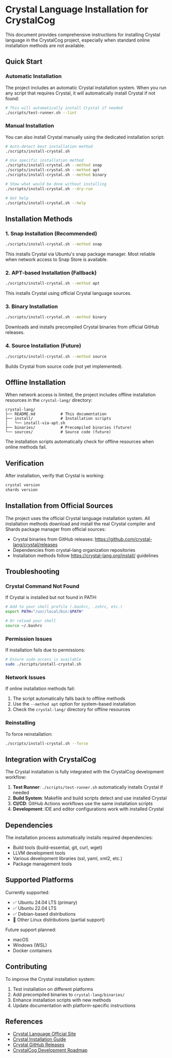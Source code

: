 # Crystal Language Installation for CrystalCog

This document provides comprehensive instructions for installing Crystal language in the CrystalCog project, especially when standard online installation methods are not available.

## Quick Start

### Automatic Installation

The project includes an automatic Crystal installation system. When you run any script that requires Crystal, it will automatically install Crystal if not found:

```bash
# This will automatically install Crystal if needed
./scripts/test-runner.sh --lint
```

### Manual Installation

You can also install Crystal manually using the dedicated installation script:

```bash
# Auto-detect best installation method
./scripts/install-crystal.sh

# Use specific installation method
./scripts/install-crystal.sh --method snap
./scripts/install-crystal.sh --method apt
./scripts/install-crystal.sh --method binary

# Show what would be done without installing
./scripts/install-crystal.sh --dry-run

# Get help
./scripts/install-crystal.sh --help
```

## Installation Methods

### 1. Snap Installation (Recommended)

```bash
./scripts/install-crystal.sh --method snap
```

This installs Crystal via Ubuntu's snap package manager. Most reliable when network access to Snap Store is available.

### 2. APT-based Installation (Fallback)

```bash
./scripts/install-crystal.sh --method apt
```

This installs Crystal using official Crystal language sources.

### 3. Binary Installation

```bash
./scripts/install-crystal.sh --method binary
```

Downloads and installs precompiled Crystal binaries from official GitHub releases.

### 4. Source Installation (Future)

```bash
./scripts/install-crystal.sh --method source
```

Builds Crystal from source code (not yet implemented).

## Offline Installation

When network access is limited, the project includes offline installation resources in the `crystal-lang/` directory:

```
crystal-lang/
├── README.md           # This documentation
├── install/            # Installation scripts
│   └── install-via-apt.sh
├── binaries/           # Precompiled binaries (future)
└── sources/            # Source code (future)
```

The installation scripts automatically check for offline resources when online methods fail.

## Verification

After installation, verify that Crystal is working:

```bash
crystal version
shards version
```

## Installation from Official Sources

The project uses the official Crystal language installation system. All installation methods download and install the real Crystal compiler and Shards package manager from official sources:

- Crystal binaries from GitHub releases: https://github.com/crystal-lang/crystal/releases  
- Dependencies from crystal-lang organization repositories
- Installation methods follow https://crystal-lang.org/install/ guidelines

## Troubleshooting

### Crystal Command Not Found

If Crystal is installed but not found in PATH:

```bash
# Add to your shell profile (.bashrc, .zshrc, etc.)
export PATH="/usr/local/bin:$PATH"

# Or reload your shell
source ~/.bashrc
```

### Permission Issues

If installation fails due to permissions:

```bash
# Ensure sudo access is available
sudo ./scripts/install-crystal.sh
```

### Network Issues

If online installation methods fail:

1. The script automatically falls back to offline methods
2. Use the `--method apt` option for system-based installation
3. Check the `crystal-lang/` directory for offline resources

### Reinstalling

To force reinstallation:

```bash
./scripts/install-crystal.sh --force
```

## Integration with CrystalCog

The Crystal installation is fully integrated with the CrystalCog development workflow:

1. **Test Runner**: `./scripts/test-runner.sh` automatically installs Crystal if needed
2. **Build System**: Makefile and build scripts detect and use installed Crystal
3. **CI/CD**: GitHub Actions workflows use the same installation scripts
4. **Development**: IDE and editor configurations work with installed Crystal

## Dependencies

The installation process automatically installs required dependencies:

- Build tools (build-essential, git, curl, wget)
- LLVM development tools
- Various development libraries (ssl, yaml, xml2, etc.)
- Package management tools

## Supported Platforms

Currently supported:

- ✅ Ubuntu 24.04 LTS (primary)
- ✅ Ubuntu 22.04 LTS
- ✅ Debian-based distributions
- 🔄 Other Linux distributions (partial support)

Future support planned:

- macOS
- Windows (WSL)
- Docker containers

## Contributing

To improve the Crystal installation system:

1. Test installation on different platforms
2. Add precompiled binaries to `crystal-lang/binaries/`
3. Enhance installation scripts with new methods
4. Update documentation with platform-specific instructions

## References

- [Crystal Language Official Site](https://crystal-lang.org/)
- [Crystal Installation Guide](https://crystal-lang.org/install/)
- [Crystal GitHub Releases](https://github.com/crystal-lang/crystal/releases)
- [CrystalCog Development Roadmap](../DEVELOPMENT-ROADMAP.md)